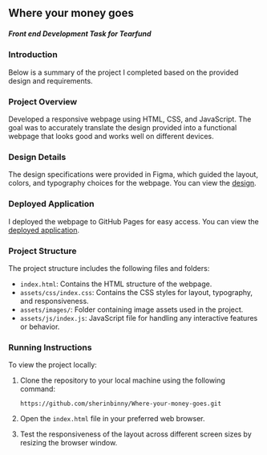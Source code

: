 ## Where your money goes
##### Front end Development Task for Tearfund

### Introduction

Below is a summary of the project I completed based on the provided design and requirements.

### Project Overview

Developed a responsive webpage using HTML, CSS, and JavaScript. The goal was to accurately translate the design provided into a functional webpage that looks good and works well on different devices.

### Design Details

The design specifications were provided in Figma, which guided the layout, colors, and typography choices for the webpage. You can view the [design](https://www.figma.com/file/orTSB2MU7ZSiIXcSol9hgI/Front-end-task---Where-your-money-goes).

### Deployed Application

I deployed the webpage to GitHub Pages for easy access. You can view the [deployed application](https://sherinbinny.github.io/Where-your-money-goes).

### Project Structure

The project structure includes the following files and folders:

- `index.html`: Contains the HTML structure of the webpage.
- `assets/css/index.css`: Contains the CSS styles for layout, typography, and responsiveness.
- `assets/images/`: Folder containing image assets used in the project.
- `assets/js/index.js`: JavaScript file for handling any interactive features or behavior.

### Running Instructions

To view the project locally:

1. Clone the repository to your local machine using the following command:
   ```
   https://github.com/sherinbinny/Where-your-money-goes.git
   ```

2. Open the `index.html` file in your preferred web browser.

3. Test the responsiveness of the layout across different screen sizes by resizing the browser window.


